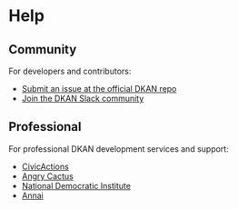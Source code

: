# Help

## Community

For developers and contributors:

* [Submit an issue at the official DKAN repo](https://github.com/NuCivic/dkan/issues/new)
* [Join the DKAN Slack community](https://dkansignup.herokuapp.com/)

## Professional

For professional DKAN development services and support:

* [CivicActions](https://civicactions.com/dkan)
* [Angry Cactus](http://www.angrycactus.biz/)
* [National Democratic Institute](https://www.nditech.org/project/dkan)
* [Annai](http://landing.dkan.annai.co.jp/)